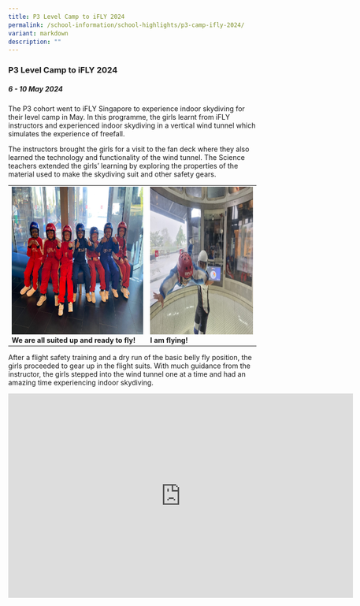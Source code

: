 ```yaml
---
title: P3 Level Camp to iFLY 2024
permalink: /school-information/school-highlights/p3-camp-ifly-2024/
variant: markdown
description: ""
---
```

### P3 Level Camp to iFLY 2024

##### 6 - 10 May 2024

The P3 cohort went to iFLY Singapore to experience indoor skydiving for their level camp in May. In this programme, the girls learnt from iFLY instructors and experienced indoor skydiving in a vertical wind tunnel which simulates the experience of freefall. 

The instructors brought the girls for a visit to the fan deck where they also learned the technology and functionality of the wind tunnel.
The Science teachers extended the girls’ learning by exploring the properties of the material used to make the skydiving suit and other safety gears.

<table>
<tbody><tr>
		<td><img alt="childday01" src="/images/P3%20LJ%20IFLY%202024/We_are_all_suited_up_and_ready_to_fly_.jpg" style="width:450px;height:300px;"><b>We are all suited up and ready to fly!</b></td>
		<td><img alt="childday02" src="/images/P3%20LJ%20IFLY%202024/I_am_flying_.jpg" style="width:450px;height:300px;"><b>I am flying!</b></td>
</tr></tbody></table>

After a flight safety training and a dry run of the basic belly fly position, the girls proceeded to gear up in the flight suits. With much guidance from the instructor, the girls stepped into the wind tunnel one at a time and had an amazing time experiencing indoor skydiving.

<center><iframe allowfullscreen="" allow="accelerometer; autoplay; clipboard-write; encrypted-media; gyroscope; picture-in-picture; web-share" frameborder="0" title="YouTube video player" src="https://www.youtube.com/embed/9V2gS0Yu7hQ?si=_FjCU2w7yyR03XJe" height="415" width="700"></iframe></center>